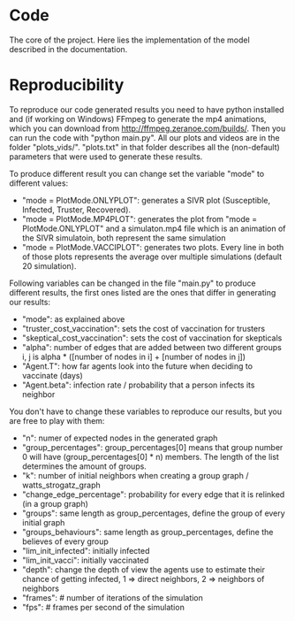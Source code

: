 # Code

The core of the project. Here lies the implementation of the model described in the documentation.

# Reproducibility

To reproduce our code generated results you need to have python installed and (if working on Windows) FFmpeg to generate the mp4 animations, which you can download from http://ffmpeg.zeranoe.com/builds/. Then you can run the code with "python main.py". All our plots and videos are in the folder "plots_vids/". "plots.txt" in that folder describes all the (non-default) parameters that were used to generate these results.

To produce different result you can change set the variable "mode" to different values:
- "mode = PlotMode.ONLYPLOT": generates a SIVR plot (Susceptible, Infected, Truster, Recovered).
- "mode = PlotMode.MP4PLOT": generates the plot from "mode = PlotMode.ONLYPLOT" and a simulaton.mp4 file which is an animation of the SIVR simulatoin, both represent the same simulation
- "mode = PlotMode.VACCIPLOT": generates two plots. Every line in both of those plots represents the average over multiple simulations (default 20 simulation).

Following variables can be changed in the file "main.py" to produce different results, the first ones listed are the ones that differ in generating our results:
- "mode": as explained above
- "truster_cost_vaccination": sets the cost of vaccination for trusters
- "skeptical_cost_vaccination": sets the cost of vaccination for skepticals
- "alpha": number of edges that are added between two different groups i, j is alpha * ([number of nodes in i] + [number of nodes in j])
- "Agent.T": how far agents look into the future when deciding to vaccinate (days)
- "Agent.beta": infection rate / probability that a person infects its neighbor

You don't have to change these variables to reproduce our results, but you are free to play with them:
- "n": numer of expected nodes in the generated graph
- "group_percentages": group_percentages[0] means that group number 0 will have (group_percentages[0] * n) members. The length of the list determines the amount of groups.
- "k": number of initial neighbors when creating a group graph / watts_strogatz_graph
- "change_edge_percentage": probability for every edge that it is relinked (in a group graph)
- "groups": same length as group_percentages, define the group of every initial graph
- "groups_behaviours": same length as group_percentages, define the believes of every group
- "lim_init_infected":  initially infected
- "lim_init_vacci": initially vaccinated
- "depth": change the depth of view the agents use to estimate their chance of getting infected, 1 => direct neighbors, 2 => neighbors of neighbors
- "frames": # number of iterations of the simulation
- "fps": # frames per second of the simulation
